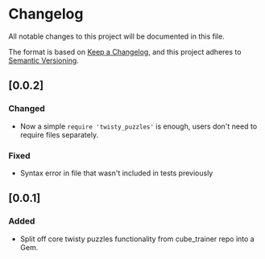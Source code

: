 # Changelog
All notable changes to this project will be documented in this file.

The format is based on [Keep a Changelog](https://keepachangelog.com/en/1.0.0/),
and this project adheres to [Semantic Versioning](https://semver.org/spec/v2.0.0.html).

## [0.0.2]
### Changed
- Now a simple `require 'twisty_puzzles'` is enough, users don't need to require files separately.

### Fixed
- Syntax error in file that wasn't included in tests previously
	
## [0.0.1]
### Added
- Split off core twisty puzzles functionality from cube_trainer repo into a Gem.
